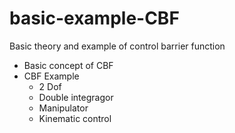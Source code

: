# basic-example-CBF
Basic theory and example of control barrier function

- Basic concept of CBF
- CBF Example
    - 2 Dof
    - Double integragor
    - Manipulator
    - Kinematic control